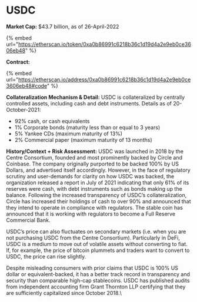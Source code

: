 # USDC

**Market Cap:** $43.7 billion, as of 26-April-2022

{% embed url="https://etherscan.io/token/0xa0b86991c6218b36c1d19d4a2e9eb0ce3606eb48" %}

**Contract:**

{% embed url="https://etherscan.io/address/0xa0b86991c6218b36c1d19d4a2e9eb0ce3606eb48#code" %}

**Collateralization Mechanism & Detail:** USDC is collateralized by centrally controlled assets, including cash and debt instruments. Details as of 20-October-2021:

* 92% cash, or cash equivalents
* 1% Corporate bonds (maturity less than or equal to 3 years)
* 5% Yankee CDs (maximum maturity of 13%)
* 2% Commercial paper (maximum maturity of 13 months)

**History/Context + Risk Assessment:** USDC was launched in 2018 by the Centre Consortium, founded and most prominently backed by Circle and Coinbase. The company originally purported to be backed 100% by US Dollars, and advertised itself accordingly. However, in the face of regulatory scrutiny and user-demands for clarity on how USDC was backed, the organization released a report in July of 2021 indicating that only 61% of its reserves were cash, with debt instruments such as bonds making up the balance. Following the increased transparency of USDC’s collateralization, Circle has increased their holdings of cash to over 90% and announced that they intend to operate in compliance with regulators. The stable coin has announced that it is working with regulators to become a Full Reserve Commercial Bank.

USDC’s price can also fluctuates on secondary markets (i.e. when you are not purchasing USDC from the Centre Consortium). Particularly in DeFi, USDC is a medium to move out of volatile assets without converting to fiat. If, for example, the price of bitcoin plummets and traders want to convert to USDC, the price can rise slightly.

Despite misleading consumers with prior claims that USDC is 100% US dollar or equivalent-backed, it has a better track record in transparency and security than comparable high-cap stablecoins. USDC has published audits from independent accounting firm Grant Thornton LLP certifying that they are sufficiently capitalized since October 2018.\\
